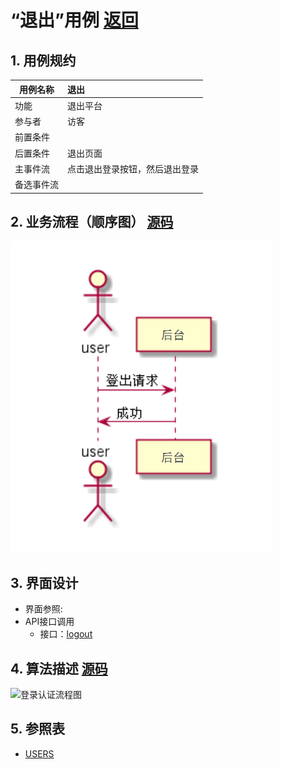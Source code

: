 
# “退出”用例 [返回](../../README.md)

## 1. 用例规约

|用例名称|退出|
|-------|:-------------|
|功能|退出平台|
|参与者|访客|
|前置条件| |
|后置条件|退出页面|
|主事件流| 点击退出登录按钮，然后退出登录|
|备选事件流| |

## 2. 业务流程（顺序图） [源码](../退出.puml)
![sequence1](../img/退出1.png) 

## 3. 界面设计
- 界面参照: 
- API接口调用
    - 接口：[logout](../jiekou/logout.md)
    
## 4. 算法描述 [源码](../退出2.puml)
![登录认证流程图](../img/退出2.png)
    
## 5. 参照表

- [USERS](../../数据库设计.md/#USERS)
